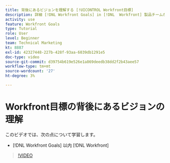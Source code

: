 ```yaml
---
title: 背後にあるビジョンを理解する [!UICONTROL Workfront目標]
description: 詳細 [!DNL Workfront Goals] in [!DNL  Workfront] 製品チームから。
activity: use
feature: Workfront Goals
type: Tutorial
role: User
level: Beginner
team: Technical Marketing
kt: 8887
exl-id: 42327448-227b-428f-93aa-6039db1291e5
doc-type: video
source-git-commit: d39754b619e526e1a869deedb38dd2f2b43aee57
workflow-type: tm+mt
source-wordcount: '27'
ht-degree: 3%

---
```


# Workfront目標の背後にあるビジョンの理解

このビデオでは、次の点について学習します。

* [!DNL Workfront Goals] 以内 [!DNL  Workfront]

>[!VIDEO](https://video.tv.adobe.com/v/335181/?quality=12)
